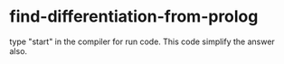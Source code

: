 # find-differentiation-from-prolog
type "start" in the compiler for run code. 
This code simplify the answer also.
